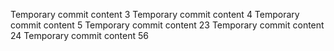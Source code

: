 Temporary commit content 3
Temporary commit content 4
Temporary commit content 5
Temporary commit content 23
Temporary commit content 24
Temporary commit content 56
